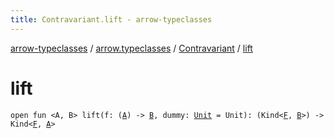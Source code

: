 ```yaml
---
title: Contravariant.lift - arrow-typeclasses
---
```


[arrow-typeclasses](../../index.html) / [arrow.typeclasses](../index.html) / [Contravariant](index.html) / [lift](./lift.html)

# lift

`open fun <A, B> lift(f: (`[`A`](lift.html#A)`) -> `[`B`](lift.html#B)`, dummy: `[`Unit`](https://kotlinlang.org/api/latest/jvm/stdlib/kotlin/-unit/index.html)` = Unit): (Kind<`[`F`](index.html#F)`, `[`B`](lift.html#B)`>) -> Kind<`[`F`](index.html#F)`, `[`A`](lift.html#A)`>`